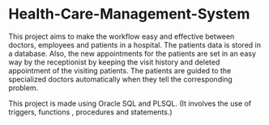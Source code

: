 # Health-Care-Management-System

This project aims to make the workflow easy and effective between doctors, employees and patients in a hospital. The patients data is stored in a database. Also, the new appointments for the patients are set in an easy way by the receptionist by keeping the visit history and deleted appointment of the visiting patients. The patients are guided to the specialized doctors automatically when they tell the corresponding problem. 

This project is made using Oracle SQL and PLSQL. (It involves the use of triggers, functions , procedures and statements.)
